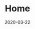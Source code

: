 ---
title: Home
meta_title: 'Software Self Taught'
date: 2020-03-22
heading:
  title: "<strong>Krystian Bucko</strong> - Software/Data Engineering"
  description: "Welcome to my blog. A place where my <strong> projects, designs & ideas</strong> live."
  align: left
---